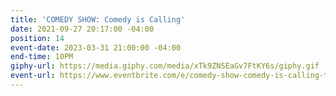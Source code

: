```yaml
---
title: 'COMEDY SHOW: Comedy is Calling'
date: 2021-09-27 20:17:00 -04:00
position: 14
event-date: 2023-03-31 21:00:00 -04:00
end-time: 10PM
giphy-url: https://media.giphy.com/media/xTk9ZNSEaGv7FtKY6s/giphy.gif
event-url: https://www.eventbrite.com/e/comedy-show-comedy-is-calling-tickets-559036823187
---
```


